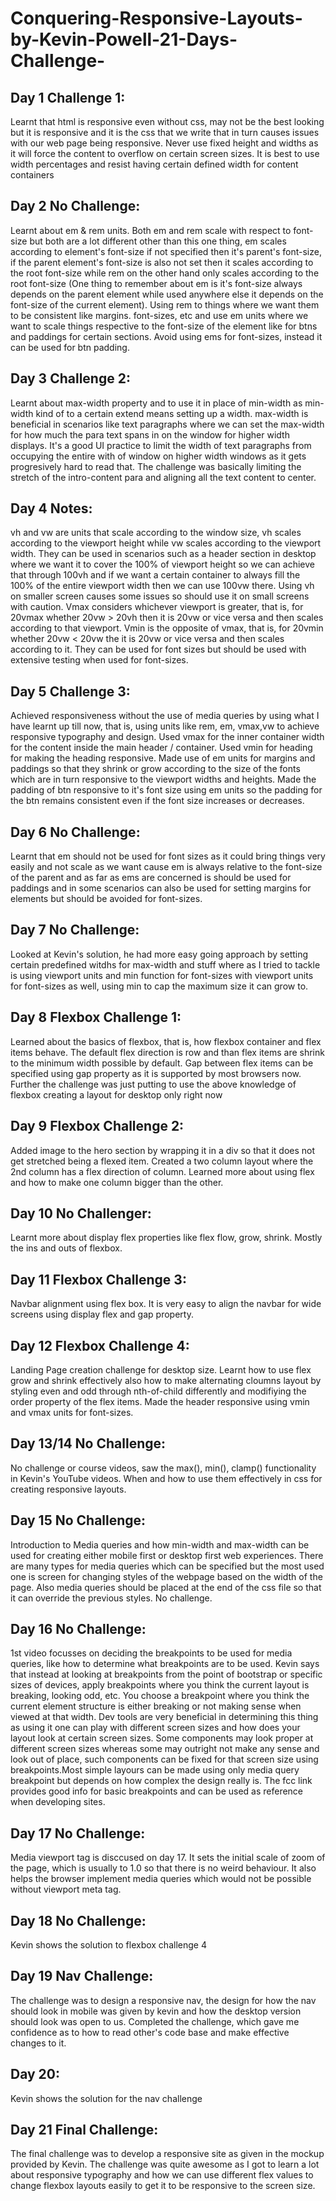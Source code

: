 # Conquering-Responsive-Layouts-by-Kevin-Powell-21-Days-Challenge-

## Day 1 Challenge 1:

Learnt that html is responsive even without css, may not be the best looking but it is responsive and it is the css that we write that in turn causes issues with our web page being responsive. Never use fixed height and widths as it will force the content to overflow on certain screen sizes. It is best to use width percentages and resist having certain defined width for content containers

## Day 2 No Challenge:

Learnt about em & rem units. Both em and rem scale with respect to font-size but both are a lot different other than this one thing, em scales according to element's font-size if not specified then it's parent's font-size, if the parent element's font-size is also not set then it scales according to the root font-size while rem on the other hand only scales according to the root font-size (One thing to remember about em is it's font-size always depends on the parent element while used anywhere else it depends on the font-size of the current element). Using rem to things where we want them to be consistent like margins. font-sizes, etc and use em units where we want to scale things respective to the font-size of the element like for btns and paddings for certain sections. Avoid using ems for font-sizes, instead it can be used for btn padding.

## Day 3 Challenge 2:

Learnt about max-width property and to use it in place of min-width as min-width kind of to a certain extend means setting up a width. max-width is beneficial in scenarios like text paragraphs where we can set the max-width for how much the para text spans in on the window for higher width displays. It's a good UI practice to limit the width of text paragraphs from occupying the entire with of window on higher width windows as it gets progresively hard to read that. The challenge was basically limiting the stretch of the intro-content para and aligning all the text content to center.

## Day 4 Notes:

vh and vw are units that scale according to the window size, vh scales according to the viewport height while vw scales according to the viewport width. They can be used in scenarios such as a header section in desktop where we want it to cover the 100% of viewport height so we can achieve that through 100vh and if we want a certain container to always fill the 100% of the entire viewport width then we can use 100vw there. Using vh on smaller screen causes some issues so should use it on small screens with caution. Vmax considers whichever viewport is greater, that is, for 20vmax whether 20vw > 20vh then it is 20vw or vice versa and then scales according to that viewport. Vmin is the opposite of vmax, that is, for 20vmin whether 20vw < 20vw the it is 20vw or vice versa and then scales according to it. They can be used for font sizes but should be used with extensive testing when used for font-sizes.

## Day 5 Challenge 3:

Achieved responsiveness without the use of media queries by using what I have learnt up till now, that is, using units like rem, em, vmax,vw to achieve responsive typography and design. Used vmax for the inner container width for the content inside the main header / container. Used vmin for heading for making the heading responsive. Made use of em units for margins and paddings so that they shrink or grow according to the size of the fonts which are in turn responsive to the viewport widths and heights. Made the padding of btn responsive to it's font size using em units so the padding for the btn remains consistent even if the font size increases or decreases.

## Day 6 No Challenge:

Learnt that em should not be used for font sizes as it could bring things very easily and not scale as we want cause em is always relative to the font-size of the parent and as far as ems are concerned is should be used for paddings and in some scenarios can also be used for setting margins for elements but should be avoided for font-sizes.

## Day 7 No Challenge:

Looked at Kevin's solution, he had more easy going approach by setting certain predefined witdhs for max-width and stuff where as I tried to tackle is using viewport units and min function for font-sizes with viewport units for font-sizes as well, using min to cap the maximum size it can grow to.

## Day 8 Flexbox Challenge 1:

Learned about the basics of flexbox, that is, how flexbox container and flex items behave. The default flex direction is row and than flex items are shrink to the minimum width possible by default. Gap between flex items can be specified using gap property as it is supported by most browsers now. Further the challenge was just putting to use the above knowledge of flexbox creating a layout for desktop only right now

## Day 9 Flexbox Challenge 2:

Added image to the hero section by wrapping it in a div so that it does not get stretched being a flexed item. Created a two column layout where the 2nd column has a flex direction of column. Learned more about using flex and how to make one column bigger than the other.

## Day 10 No Challenger:

Learnt more about display flex properties like flex flow, grow, shrink. Mostly the ins and outs of flexbox.

## Day 11 Flexbox Challenge 3:

Navbar alignment using flex box. It is very easy to align the navbar for wide screens using display flex and gap property.

## Day 12 Flexbox Challenge 4:

Landing Page creation challenge for desktop size. Learnt how to use flex grow and shrink effectively also how to make alternating cloumns layout by styling even and odd through nth-of-child differently and modifiying the order property of the flex items. Made the header responsive using vmin and vmax units for font-sizes.

## Day 13/14 No Challenge:

No challenge or course videos, saw the max(), min(), clamp() functionality in Kevin's YouTube videos. When and how to use them effectively in css for creating responsive layouts.

## Day 15 No Challenge:

Introduction to Media queries and how min-width and max-width can be used for creating either mobile first or desktop first web experiences. There are many types for media queries which can be specified but the most used one is screen for changing styles of the webpage based on the width of the page. Also media queries should be placed at the end of the css file so that it can override the previous styles. No challenge.

## Day 16 No Challenge:

1st video focusses on deciding the breakpoints to be used for media queries, like how to determine what breakpoints are to be used. Kevin says that instead at looking at breakpoints from the point of bootstrap or specific sizes of devices, apply breakpoints where you think the current layout is breaking, looking odd, etc. You choose a breakpoint where you think the current element structure is either breaking or not making sense when viewed at that width. Dev tools are very beneficial in determining this thing as using it one can play with different screen sizes and how does your layout look at certain screen sizes. Some components may look proper at different screen sizes whereas some may outright not make any sense and look out of place, such components can be fixed for that screen size using breakpoints.Most simple layours can be made using only media query breakpoint but depends on how complex the design really is. The fcc link provides good info for basic breakpoints and can be used as reference when developing sites.

## Day 17 No Challenge:

Media viewport tag is disccused on day 17. It sets the initial scale of zoom of the page, which is usually to 1.0 so that there is no weird behaviour. It also helps the browser implement media queries which would not be possible without viewport meta tag.

## Day 18 No Challenge:

Kevin shows the solution to flexbox challenge 4

## Day 19 Nav Challenge:

The challenge was to design a responsive nav, the design for how the nav should look in mobile was given by kevin and how the desktop version should look was open to us. Completed the challenge, which gave me confidence as to how to read other's code base and make effective changes to it.

## Day 20:

Kevin shows the solution for the nav challenge

## Day 21 Final Challenge:

The final challenge was to develop a responsive site as given in the mockup provided by Kevin. The challenge was quite awesome as I got to learn a lot about responsive typography and how we can use different flex values to change flexbox layouts easily to get it to be responsive to the screen size.
